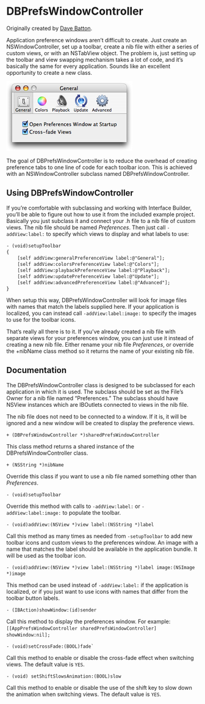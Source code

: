 DBPrefsWindowController
======

Originally created by [Dave Batton](http://www.mere-mortal-software.com/blog/details.php?d=2007-03-11).

Application preference windows aren’t difficult to create. Just create an NSWindowController, set up a toolbar, create a nib file with either a series of custom views, or with an NSTabView object. The problem is, just setting up the toolbar and view swapping mechanism takes a lot of code, and it’s basically the same for every application. Sounds like an excellent opportunity to create a new class.

![](prefswindow.jpg)

The goal of DBPrefsWindowController is to reduce the overhead of creating preference tabs to one line of code for each toolbar icon. This is achieved with an NSWindowController subclass named DBPrefsWindowController.

Using DBPrefsWindowController
------

If you’re comfortable with subclassing and working with Interface Builder, you’ll be able to figure out how to use it from the included example project. Basically you just subclass it and connect your .h file to a nib file of custom views. The nib file should be named *Preferences*. Then just call `-addView:label:` to specify which views to display and what labels to use:

    - (void)setupToolbar
    {
        [self addView:generalPreferenceView label:@"General"];
        [self addView:colorsPreferenceView label:@"Colors"];
        [self addView:playbackPreferenceView label:@"Playback"];
        [self addView:updatePreferenceView label:@"Update"];
        [self addView:advancedPreferenceView label:@"Advanced"];
    }

When setup this way, DBPrefsWindowController will look for image files with names that match the labels supplied here. If your application is localized, you can instead call `-addView:label:image:` to specify the images to use for the toolbar icons.

That’s really all there is to it. If you’ve already created a nib file with separate views for your preferences window, you can just use it instead of creating a new nib file. Either rename your nib file *Preferences*, or override the +nibName class method so it returns the name of your existing nib file.

Documentation
------

The DBPrefsWindowController class is designed to be subclassed for each application in which it is used. The subclass should be set as the File’s Owner for a nib file named “Preferences.” The subclass should have NSView instances which are IBOutlets connected to views in the nib file.

The nib file does not need to be connected to a window. If it is, it will be ignored and a new window will be created to display the preference views.

    + (DBPrefsWindowController *)sharedPrefsWindowController

This class method returns a shared instance of the DBPrefsWindowController class.

    + (NSString *)nibName

Override this class if you want to use a nib file named something other than *Preferences*.

    - (void)setupToolbar

Override this method with calls to `-addView:label:` or `-addView:label:image:` to populate the toolbar.

    - (void)addView:(NSView *)view label:(NSString *)label

Call this method as many times as needed from `-setupToolbar` to add new toolbar icons and custom views to the preferences window. An image with a name that matches the label should be available in the application bundle. It will be used as the toolbar icon.

    - (void)addView:(NSView *)view label:(NSString *)label image:(NSImage *)image

This method can be used instead of `-addView:label:` if the application is localized, or if you just want to use icons with names that differ from the toolbar button labels.

    - (IBAction)showWindow:(id)sender

Call this method to display the preferences window. For example: `[[AppPrefsWindowController sharedPrefsWindowController] showWindow:nil];`

    - (void)setCrossFade:(BOOL)fade`

Call this method to enable or disable the cross-fade effect when switching views. The default value is `YES`.

    - (void) setShiftSlowsAnimation:(BOOL)slow

Call this method to enable or disable the use of the shift key to slow down the animation when switching views. The default value is `YES`.

